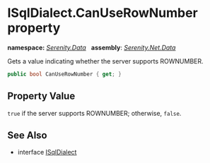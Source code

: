 # ISqlDialect.CanUseRowNumber property
**namespace:** *[Serenity.Data](../../README.md#serenity.data-namespace)*   **assembly**: *[Serenity.Net.Data](../../README.md)*

Gets a value indicating whether the server supports ROWNUMBER.

```csharp
public bool CanUseRowNumber { get; }
```

## Property Value

`true` if the server supports ROWNUMBER; otherwise, `false`.

## See Also

* interface [ISqlDialect](../ISqlDialect.md)